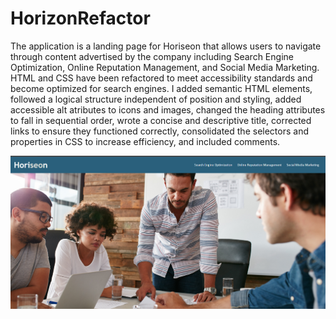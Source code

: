 # HorizonRefactor
The application is a landing page for Horiseon that allows users to navigate through content advertised by the company including Search Engine Optimization, Online Reputation Management, and Social Media Marketing. HTML and CSS have been refactored to meet accessibility standards and become optimized for search engines. I added semantic HTML elements, followed a logical structure independent of position and styling, added accessible alt atributes to icons and images, changed the heading attributes to fall in sequential order, wrote a concise and descriptive title, corrected links to ensure they functioned correctly, consolidated the selectors and properties in CSS to increase efficiency, and included comments.

[![Thumbnail](assets/images/project1screenshot.PNG)](https://github.com/SuzyChambers/HorizonRefactor)
 
